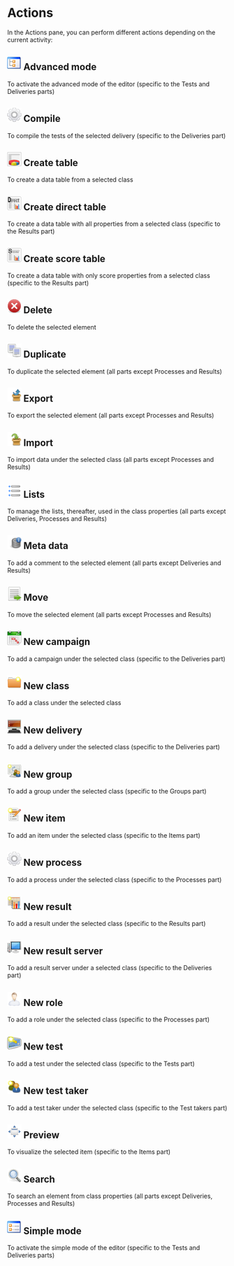 <!--
parent: 'User Guide'
created_at: '2011-03-11 13:49:56'
updated_at: '2013-03-13 13:16:03'
authors:
    - 'Jérôme Bogaerts'
contributors:
    - 'Franck Gismondi'
tags:
    - '"Legacy User Guide:Actions"'
    - 'Legacy User Guide'
-->

Actions
=======

In the Actions pane, you can perform different actions depending on the current activity:

![](../resources/1-1-2-advancedMode.png) Advanced mode
-----------------------------------------

To activate the advanced mode of the editor (specific to the Tests and Deliveries parts)

![](../resources/1-1-2-compile.png) Compile
------------------------------

To compile the tests of the selected delivery (specific to the Deliveries part)

![](../resources/1-1-2-createTable.png) Create table
---------------------------------------

To create a data table from a selected class

![](../resources/1-1-2-createDirectTable.png) Create direct table
----------------------------------------------------

To create a data table with all properties from a selected class (specific to the Results part)

![](../resources/1-1-2-createScoreTable.png) Create score table
--------------------------------------------------

To create a data table with only score properties from a selected class (specific to the Results part)

![](../resources/1-1-2-delete.png) Delete
----------------------------

To delete the selected element

![](../resources/1-1-2-duplicate.png) Duplicate
----------------------------------

To duplicate the selected element (all parts except Processes and Results)

![](../resources/1-1-2-export.png) Export
----------------------------

To export the selected element (all parts except Processes and Results)

![](../resources/1-1-2-import.png) Import
----------------------------

To import data under the selected class (all parts except Processes and Results)

![](../resources/1-1-2-lists.png) Lists
--------------------------

To manage the lists, thereafter, used in the class properties (all parts except Deliveries, Processes and Results)

![](../resources/1-1-2-metaData.png) Meta data
---------------------------------

To add a comment to the selected element (all parts except Deliveries and Results)

![](../resources/1-1-2-move.png) Move
------------------------

To move the selected element (all parts except Processes and Results)

![](../resources/1-1-2-newCampaign.png) New campaign
---------------------------------------

To add a campaign under the selected class (specific to the Deliveries part)

![](../resources/1-1-2-newClass.png) New class
---------------------------------

To add a class under the selected class

![](../resources/1-1-2-newDelivery.png) New delivery
---------------------------------------

To add a delivery under the selected class (specific to the Deliveries part)

![](../resources/1-1-2-newGroup.png) New group
---------------------------------

To add a group under the selected class (specific to the Groups part)

![](../resources/1-1-2-newItem.png) New item
-------------------------------

To add an item under the selected class (specific to the Items part)

![](../resources/1-1-2-newProcess.png) New process
-------------------------------------

To add a process under the selected class (specific to the Processes part)

![](../resources/1-1-2-newResult.png) New result
-----------------------------------

To add a result under the selected class (specific to the Results part)

![](../resources/1-1-2-newResultServers.png) New result server
-------------------------------------------------

To add a result server under a selected class (specific to the Deliveries part)

![](../resources/1-1-2-newRole.png) New role
-------------------------------

To add a role under the selected class (specific to the Processes part)

![](../resources/1-1-2-newTest.png) New test
-------------------------------

To add a test under the selected class (specific to the Tests part)

![](../resources/1-1-2-newTestTaker.png) New test taker
------------------------------------------

To add a test taker under the selected class (specific to the Test takers part)

![](../resources/1-1-2-preview.png) Preview
------------------------------

To visualize the selected item (specific to the Items part)

![](../resources/1-1-2-search.png) Search
----------------------------

To search an element from class properties (all parts except Deliveries, Processes and Results)

![](../resources/1-1-2-simpleMode.png) Simple mode
-------------------------------------

To activate the simple mode of the editor (specific to the Tests and Deliveries parts)


